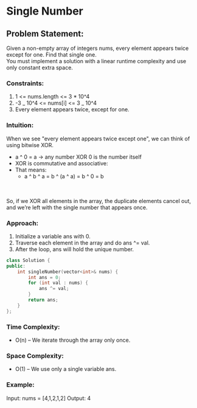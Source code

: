 # Single Number

## Problem Statement:

Given a non-empty array of integers nums, every element appears twice except for one. Find that single one.<br/>
You must implement a solution with a linear runtime complexity and use only constant extra space.

### Constraints:

1. 1 <= nums.length <= 3 \* 10^4
2. -3 _ 10^4 <= nums[i] <= 3 _ 10^4
3. Every element appears twice, except for one.

### Intuition:

When we see "every element appears twice except one", we can think of using bitwise XOR.
  - a ^ 0 = a → any number XOR 0 is the number itself
  - XOR is commutative and associative:
  - That means:
      - a ^ b ^ a = b ^ (a ^ a) = b ^ 0 = b

<br/>
<br/>
So, if we XOR all elements in the array, the duplicate elements cancel out, and we’re left with the single number that appears once.

### Approach:
1. Initialize a variable ans with 0.
2. Traverse each element in the array and do ans ^= val.
3. After the loop, ans will hold the unique number.

```c++
class Solution {
public:
    int singleNumber(vector<int>& nums) {
        int ans = 0;
        for (int val : nums) {
            ans ^= val;
        }
        return ans;
    }
};
```

### Time Complexity:
  - O(n) – We iterate through the array only once.

### Space Complexity:
  - O(1) – We use only a single variable ans.

### Example:
Input: nums = [4,1,2,1,2]
Output: 4
